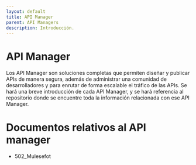 ```yaml
---
layout: default
title: API Manager
parent: API Managers
description: Introducción.
---
```


# API Manager

Los API Manager son soluciones completas que permiten diseñar y publicar APIs de manera segura, además de administrar una comunidad de desarrolladores y para enrutar de forma escalable el tráfico de las APIs. Se hará una breve introducción de cada API Manager, y se hará referencia al repositorio donde se encuentre toda la información relacionada con ese API Manager.

# Documentos relativos al API manager

- 502_Mulesefot

